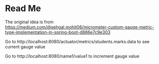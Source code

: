 # Read Me

The original idea is from  
https://medium.com/@sehgal.mohit06/micrometer-custom-gauge-metric-type-implementation-in-spring-boot-d886e7c9e303

Go to
http://localhost:8080/actuator/metrics/students.marks.data
to see current gauge value

Go to
http://localhost:8080/name1/value1
to increment gauge value

